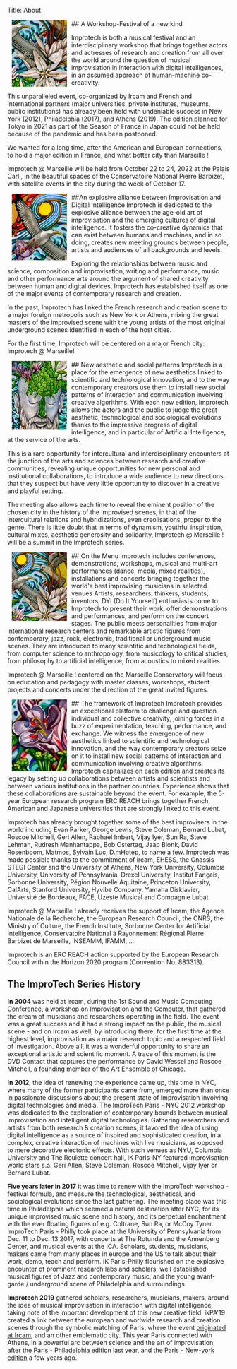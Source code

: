 Title: About


<img src="../images/IKPoster_frag1.jpg" width="125" style="float:left" hspace="10">
## A Workshop-Festival of a new kind

Improtech is both a musical festival and an interdisciplinary workshop that brings together actors and actresses of research and creation from all over the world around the question of musical improvisation in interaction with digital intelligences, in an assumed approach of human-machine co-creativity.

This unparalleled event, co-organized by Ircam and French and international partners (major universities, private institutes, museums, public institutions) has already been held with undeniable success in New York (2012), Philadelphia (2017), and Athens (2019). The edition planned for Tokyo in 2021 as part of the Season of France in Japan could not be held because of the pandemic and has been postponed.

We wanted for a long time, after the American and European connections, to hold a major edition in France, and what better city than Marseille !

Improtech @ Marseille will be held from October 22 to 24, 2022 at the Palais Carli, in the beautiful spaces of the Conservatoire National Pierre Barbizet, with satellite events in the city during the week of October 17.

<img src="../images/IKPoster_frag2.jpg" width="125" style="float:left" hspace="10">
##An explosive alliance between Improvisation and Digital Intelligence
Improtech is dedicated to the explosive alliance between the age-old art of improvisation and the emerging cultures of digital intelligence. It fosters the co-creative dynamics that can exist between humans and machines, and in so doing, creates new meeting grounds between people, artists and audiences of all backgrounds and levels.

Exploring the relationships between music and science, composition and improvisation, writing and performance, music and other performance arts around the argument of shared creativity between human and digital devices, Improtech has established itself as one of the major events of contemporary research and creation.

In the past, Improtech has linked the French research and creation scene to a major foreign metropolis such as New York or Athens, mixing the great masters of the improvised scene with the young artists of the most original underground scenes identified in each of the host cities.

For the first time, Improtech will be centered on a major French city: Improtech @ Marseille!

<img src="../images/IKPoster_frag3.jpg" width="125" style="float:left" hspace="10">
## New aesthetic and social patterns
Improtech is a place for the emergence of new aesthetics linked to scientific and technological innovation, and to the way contemporary creators use them to install new social patterns of interaction and communication involving creative algorithms. With each new edition, Improtech allows the actors and the public to judge the great aesthetic, technological and sociological evolutions thanks to the impressive progress of digital intelligence, and in particular of Artificial Intelligence, at the service of the arts.

This is a rare opportunity for intercultural and interdisciplinary encounters at the junction of the arts and sciences between research and creative communities, revealing unique opportunities for new personal and institutional collaborations, to introduce a wide audience to new directions that they suspect but have very little opportunity to discover in a creative and playful setting.

The meeting also allows each time to reveal the eminent position of the chosen city in the history of the improvised scenes, in that of the intercultural relations and hybridizations, even creolisations, proper to the genre. There is little doubt that in terms of dynamism, youthful inspiration, cultural mixes, aesthetic generosity and solidarity, Improtech @ Marseille ! will be a summit in the Improtech series.

<img src="../images/IKPoster_frag4.jpg" width="125" style="float:left" hspace="10">
## On the Menu
Improtech includes conferences, demonstrations, workshops, musical and multi-art performances (dance, media, mixed realities), installations and concerts bringing together the world's best improvising musicians in selected venues
Artists, researchers, thinkers, students, inventors, DYI (Do It Yourself) enthusiasts come to Improtech to present their work, offer demonstrations and performances, and perform on the concert stages. The public meets personalities from major international research centers and remarkable artistic figures from contemporary, jazz, rock, electronic, traditional or underground music scenes. They are introduced to many scientific and technological fields, from computer science to anthropology, from musicology to critical studies, from philosophy to artificial intelligence, from acoustics to mixed realities.

Improtech @ Marseille ! centered on the Marseille Conservatory will focus on education and pedagogy with master classes, workshops, student projects and concerts under the direction of the great invited figures.

<img src="../images/IKPoster_frag5.jpg" width="125" style="float:left" hspace="10">
## The framework of Improtech
Improtech provides an exceptional platform to challenge and question individual and collective creativity, joining forces in a buzz of experimentation, teaching, performance, and exchange.
We witness the emergence of new aesthetics linked to scientific and technological innovation, and the way contemporary creators seize on it to install new social patterns of interaction and communication involving creative algorithms.
Improtech capitalizes on each edition and creates its legacy by setting up collaborations between artists and scientists and between various institutions in the partner countries. Experience shows that these collaborations are sustainable beyond the event. For example, the 5-year European research program ERC REACH brings together French, American and Japanese universities that are strongly linked to this event.

Improtech has already brought together some of the best improvisers in the world including Evan Parker, George Lewis, Steve Coleman, Bernard Lubat, Roscoe Mitchell, Geri Allen, Raphael Imbert, Vijay Iyer, Sun Ra, Steve Lehman, Rudresh Manhantappa, Bob Ostertag, Jaap Blonk, David Rosenboom, Matmos, Sylvain Luc, D.mHotep, to name a few.
Improtech was made possible thanks to the commitment of ircam, EHESS, the Onassis STEGI Center and the University of Athens, New York University, Columbia University, University of Pennsylvania, Drexel University, Institut Fançais, Sorbonne University, Région Nouvelle Aquitaine, Princeton University, CalArts, Stanford University, Hyvibe Company, Yamaha Disklavier, Université de Bordeaux, FACE, Uzeste Musical and Compagnie Lubat.

Improtech @ Marseille ! already receives the support of Ircam, the Agence Nationale de la Recherche, the European Research Council, the CNRS, the Ministry of Culture, the French Institute, Sorbonne Center for Artificial Intelligence, Conservatoire National à Rayonnement Régional Pierre Barbizet de Marseille, INSEAMM, IFAMM, ...

Improtech is an ERC REACH action supported by the European Research Council within the Horizon 2020 program (Convention No. 883313).

## The ImproTech Series History

**In 2004** was held at ircam, during the 1st Sound and Music Computing Conference, a workshop on Improvisation and the Computer, that gathered the cream of musicians and researchers operating in the field. The event was a great success and it had a strong impact on the public, the musical scene - and on Ircam as well, by introducing there, for the first time at the highest level, improvisation as a major research topic and a respected field of investigation. Above all, it was a wonderful opportunity to share an exceptional artistic and scientific moment. A trace of this moment is the DVD Contact that captures the performance by David Wessel and Roscoe Mitchell, a founding member of the Art Ensemble of Chicago.

**In 2012**, the idea of renewing the experience came up, this time in NYC, where many of the former participants came from, emerged more than once in passionate discussions about the present state of Improvisation involving digital technologies and media. The ImproTech Paris - NYC 2012 workshop was dedicated to the exploration of contemporary bounds between musical improvisation and intelligent digital technologies. Gathering researchers and artists from both research & creation scenes, it favored the idea of using digital intelligence as a source of inspired and sophisticated creation, in a complex, creative interaction of machines with live musicians, as opposed to mere decorative electonic effects. With such venues as NYU, Columbia University and The Roulette concert hall, IK Paris-NY featured improvisation world stars s.a. Geri Allen, Steve Coleman, Roscoe Mitchell, Vijay Iyer or Bernard Lubat.

**Five years later in 2017** it was time to renew with the ImproTech workshop - festival formula, and measure the technological, aesthetical, and sociological evolutions since the last gathering. The meeting place was this time in Philadelphia which seemed a natural destination after NYC, for its unique improvised music scene and history, and its perpetual enchantment with the ever floating figures of e.g. Coltrane, Sun Ra, or McCoy Tyner. ImproTech Paris - Philly took place at the University of Pennsylvania from Dec. 11 to Dec. 13 2017, with concerts at The Rotunda and the Annenberg Center, and musical events at the ICA. Scholars, students, musicians, makers  came from many places in europe and the US to talk about their work, demo, teach and perform. IK Paris-Philly  flourished on the explosive encounter of prominent research labs and scholars, well established musical figures of Jazz and contemporary music, and the young avant-garde / underground scene of Philadelphia and surroundings.

**Improtech 2019** gathered scholars, researchers, musicians, makers, around the idea of musical improvisation in interaction with digital intelligence, taking note of the important development of this new creative field.
ikPA'19 created a link between the european and worlwide research and creation scenes through the symbolic matching of  Paris, where the event [originated at Ircam](http://recherche.ircam.fr/equipes/repmus/SMC04/), and an other emblematic city. This year Paris  connected with Athens, in a powerful arc between science and the art of improvisation, after the  [Paris - Philadelphia edition](http://ikparisphilly.ircam.fr) last year, and the [Paris - New-york edition](http://repmus.ircam.fr/improtechpny) a few years ago.
